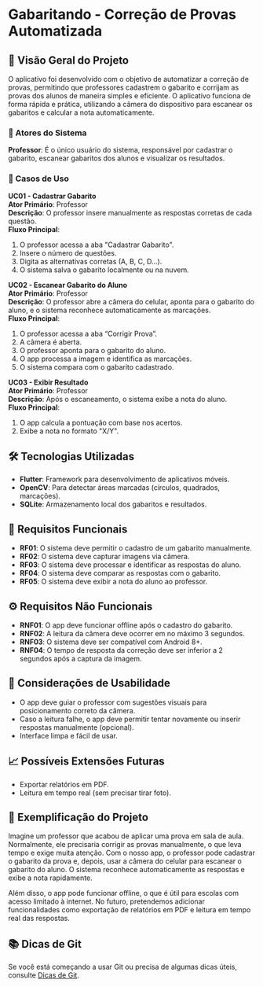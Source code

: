 # Gabaritando - Correção de Provas Automatizada

## 📜 Visão Geral do Projeto
O aplicativo foi desenvolvido com o objetivo de automatizar a correção de provas, permitindo que professores cadastrem o gabarito e corrijam as provas dos alunos de maneira simples e eficiente. O aplicativo funciona de forma rápida e prática, utilizando a câmera do dispositivo para escanear os gabaritos e calcular a nota automaticamente.

### 🎯 Atores do Sistema
**Professor**: É o único usuário do sistema, responsável por cadastrar o gabarito, escanear gabaritos dos alunos e visualizar os resultados.

### 📝 Casos de Uso

**UC01 - Cadastrar Gabarito**  
**Ator Primário**: Professor  
**Descrição**: O professor insere manualmente as respostas corretas de cada questão.  
**Fluxo Principal**:
1. O professor acessa a aba "Cadastrar Gabarito".
2. Insere o número de questões.
3. Digita as alternativas corretas (A, B, C, D...).
4. O sistema salva o gabarito localmente ou na nuvem.

**UC02 - Escanear Gabarito do Aluno**  
**Ator Primário**: Professor  
**Descrição**: O professor abre a câmera do celular, aponta para o gabarito do aluno, e o sistema reconhece automaticamente as marcações.  
**Fluxo Principal**:
1. O professor acessa a aba “Corrigir Prova”.
2. A câmera é aberta.
3. O professor aponta para o gabarito do aluno.
4. O app processa a imagem e identifica as marcações.
5. O sistema compara com o gabarito cadastrado.

**UC03 - Exibir Resultado**  
**Ator Primário**: Professor  
**Descrição**: Após o escaneamento, o sistema exibe a nota do aluno.  
**Fluxo Principal**:
1. O app calcula a pontuação com base nos acertos.
2. Exibe a nota no formato "X/Y".

## 🛠 Tecnologias Utilizadas
- **Flutter**: Framework para desenvolvimento de aplicativos móveis.
- **OpenCV**: Para detectar áreas marcadas (círculos, quadrados, marcações).
- **SQLite**: Armazenamento local dos gabaritos e resultados.

## 🚀 Requisitos Funcionais
- **RF01**: O sistema deve permitir o cadastro de um gabarito manualmente.
- **RF02**: O sistema deve capturar imagens via câmera.
- **RF03**: O sistema deve processar e identificar as respostas do aluno.
- **RF04**: O sistema deve comparar as respostas com o gabarito.
- **RF05**: O sistema deve exibir a nota do aluno ao professor.

## ⚙ Requisitos Não Funcionais
- **RNF01**: O app deve funcionar offline após o cadastro do gabarito.
- **RNF02**: A leitura da câmera deve ocorrer em no máximo 3 segundos.
- **RNF03**: O sistema deve ser compatível com Android 8+.
- **RNF04**: O tempo de resposta da correção deve ser inferior a 2 segundos após a captura da imagem.

## 📱 Considerações de Usabilidade
- O app deve guiar o professor com sugestões visuais para posicionamento correto da câmera.
- Caso a leitura falhe, o app deve permitir tentar novamente ou inserir respostas manualmente (opcional).
- Interface limpa e fácil de usar.

## 📈 Possíveis Extensões Futuras
- Exportar relatórios em PDF.
- Leitura em tempo real (sem precisar tirar foto).

## 🤔 Exemplificação do Projeto
Imagine um professor que acabou de aplicar uma prova em sala de aula. Normalmente, ele precisaria corrigir as provas manualmente, o que leva tempo e exige muita atenção. Com o nosso app, o professor pode cadastrar o gabarito da prova e, depois, usar a câmera do celular para escanear o gabarito do aluno. O sistema reconhece automaticamente as respostas e exibe a nota rapidamente.

Além disso, o app pode funcionar offline, o que é útil para escolas com acesso limitado à internet. No futuro, pretendemos adicionar funcionalidades como exportação de relatórios em PDF e leitura em tempo real das respostas.



## 📚 Dicas de Git

Se você está começando a usar Git ou precisa de algumas dicas úteis, consulte [Dicas de Git](https://kovokar.github.io/PPI-2025.1/git.html).



